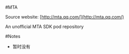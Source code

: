 #MTA

Source website: [http://mta.qq.com/](http://mta.qq.com/)

An unofficial MTA SDK pod repository

#Notes

- 暂时没有